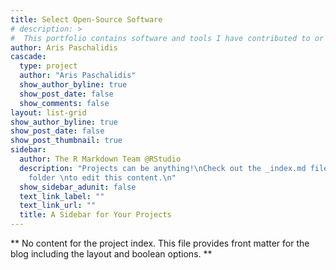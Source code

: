 ```yaml
---
title: Select Open-Source Software
# description: >
#  This portfolio contains software and tools I have contributed to or developed.
author: Aris Paschalidis
cascade:
  type: project
  author: "Aris Paschalidis"
  show_author_byline: true
  show_post_date: false
  show_comments: false
layout: list-grid
show_author_byline: true
show_post_date: false
show_post_thumbnail: true
sidebar:
  author: The R Markdown Team @RStudio
  description: "Projects can be anything!\nCheck out the _index.md file in the /project
    folder \nto edit this content.\n"
  show_sidebar_adunit: false
  text_link_label: ""
  text_link_url: ""
  title: A Sidebar for Your Projects
---
```


** No content for the project index. This file provides front matter for the blog including the layout and boolean options. **
